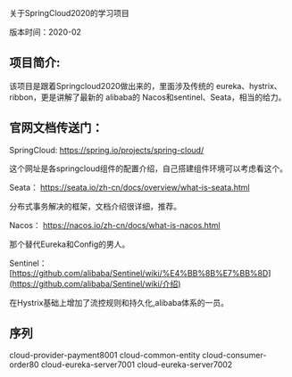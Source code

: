 关于SpringCloud2020的学习项目

版本时间：2020-02

## 项目简介:

该项目是跟着Springcloud2020做出来的，里面涉及传统的 eureka、hystrix、ribbon，更是讲解了最新的 alibaba的 Nacos和sentinel、Seata，相当的给力。

## 官网文档传送门：

SpringCloud: https://spring.io/projects/spring-cloud/

这个网址是各springcloud组件的配置介绍，自己搭建组件环境可以考虑看这个。

Seata： https://seata.io/zh-cn/docs/overview/what-is-seata.html

分布式事务解决的框架，文档介绍很详细，推荐。

Nacos： https://nacos.io/zh-cn/docs/what-is-nacos.html

那个替代Eureka和Config的男人。

Sentinel：[https://github.com/alibaba/Sentinel/wiki/%E4%BB%8B%E7%BB%8D](https://github.com/alibaba/Sentinel/wiki/介绍)

在Hystrix基础上增加了流控规则和持久化,alibaba体系的一员。

## 序列

<module>cloud-provider-payment8001</module>
<module>cloud-common-entity</module>
<module>cloud-consumer-order80</module>
<module>cloud-eureka-server7001</module>
<module>cloud-eureka-server7002</module>